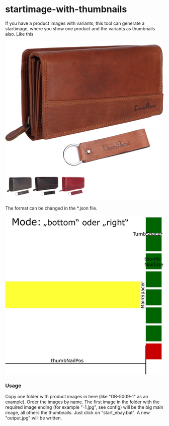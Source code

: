 # startimage-with-thumbnails

If you have a product images with variants, this tool can generate a startimage, where you show one product and the variants as thumbnails also. Like this

![alt text](https://raw.githubusercontent.com/AskanSimon/startimage-with-thumbnails/main/output.jpg)

The format can be changed in the *.json file. 

![alt text](https://raw.githubusercontent.com/AskanSimon/startimage-with-thumbnails/main/config.jpg)

### Usage

Copy one folder with product images in here (like "GB-5009-1" as an example). Order the images by name. The first image in the folder with the required image ending (for example "-1.jpg", see config) will be the big main image, all others the thumbnails. Just click on "start_ebay.bat". A new "output.jpg" will be written. 




